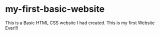 # my-first-basic-website
This is a Basic HTML CSS website I had created. This is my first Website Ever!!!
